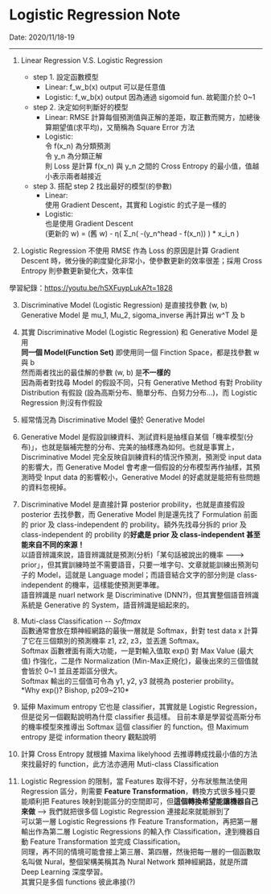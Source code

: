 Logistic Regression Note
===
Date: 2020/11/18-19<br>

---

1. Linear Regression V.S. Logistic Regression
    * step 1. 設定函數模型
        * Linear: f_w_b(x) output 可以是任意值 
        * Logistic: f_w_b(x) output 因為通過 sigomoid fun. 故範圍介於 0~1
    * step 2. 決定如何判斷好的模型
        * Linear: RMSE 計算每個預測值與正解的差距，取正數而開方，加總後算期望值(求平均)，又簡稱為 Square Error 方法
        * Logistic:<br>
        令 f(x_n) 為分類預測<br>
        令 y_n 為分類正解<br>
        則 Loss 是計算 f(x_n) 與 y_n 之間的 Cross Entropy 的最小值，值越小表示兩者越接近
    * step 3. 搭配 step 2 找出最好的模型(的參數)
        * Linear:<br>
        使用 Gradient Descent，其實和 Logistic 的式子是一樣的
        * Logistic:<br>
        也是使用 Gradient Descent<br>
        (更新的 w) = (舊 w) - η( Σ_n( -(y_n^head - f(x_n)) ) * x_i_n  )  

2. Logistic Regression 不使用 RMSE 作為 Loss 的原因是計算 Gradient Descent 時，微分後的剃度變化非常小，使參數更新的效率很差；採用 Cross Entropy 則參數更新變化大，效率佳

學習紀錄：https://youtu.be/hSXFuypLukA?t=1828

3. Discriminative Model (Logistic Regression) 是直接找參數 (w, b)<br>
   Generative Model 是 mu_1, Mu_2, sigoma_inverse 再計算出 w^T 及 b

4. 其實 Discriminative Model (Logistic Regression) 和 Generative Model 是用<br>
    **同一個 Model(Function Set)** 即使用同一個 Finction Space，都是找參數 w 與 b<br>
    然而兩者找出的最佳解的參數 (w, b) 是**不一樣的**<br>
    因為兩者對找尋 Model 的假設不同，只有 Generative Method 有對 Probility Distribution 有假設 (設為高斯分布、簡單分布、白努力分布...)，而 Logistic Regression 則沒有作假設

5. 經常情況為 Discriminative Model 優於 Generative Model

6. Generative Model 是假設訓練資料、測試資料是抽樣自某個「機率模型(分布)」，也就是腦補完整的分布、完美的抽樣應為如何。也就是事實上，Discriminative Model 完全反映自訓練資料的情況作預測，預測受 input data 的影響大，而 Generative Model 會考慮一個假設的分布模型再作抽樣，其預測時受 Input data 的影響較小，Generative Model 的好處就是能把有些問題的資料忽視掉。

7. Discriminative Model 是直接計算 posterior probility，也就是直接假設 posterior 去找參數，而 Generative Model 則是還先找了 Formulation 前面的 prior 及 class-independent 的 probility。額外先找尋分拆的 prior 及 class-independent 的 probility 的**好處是 prior 及 class-independent 甚至能來自不同的來源！** <br>
    以語音辨識來說，語音辨識就是預測(分析)「某句話被說出的機率 ---> prior」，但其實訓練時並不需要語音，只要一堆字句、文章就能訓練出預測句子的 Model，這就是 Language model；而語音結合文字的部分則是 class-independent 的機率，這樣能使預測更準確。<br>
    語音辨識是 nuarl network 是 Discriminative (DNN?)，但其實整個語音辨識系統是 Generative 的 System，語音辨識是組起來的。

8. Muti-class Classification -- *Softmax*<br>
    函數通常會放在類神經網路的最後一層就是 Softmax，針對 test data x 計算了它在三個類別的預測機率 z1, z2, z3，並丟進 Softmax。<br>
    Softmax 函數裡面有兩大功能，一是對輸入值取 exp() 對 Max Value (最大值) 作強化，二是作 Normalization (Min-Max正規化)，最後出來的三個值就會皆於 0~1 並且差距區分很大。<br>
    Softmax 輸出的三個值可令為 y1, y2, y3 就視為 posterier probility。<br>
    *Why exp()? Bishop, p209~210*

9. 延伸 Maximum entropy 它也是 classifier，其實就是 Logistic Regression，但是從另一個觀點說明為什麼 classifier 長這樣。 目前本章是學習從高斯分布的機率模型來推導出 Softmax 這個 classifier 的 function。但 Maximum entropy 是從 information theory 觀點說明

10. 計算 Cross Entropy 就根據 Maxima likelyhood 去推導轉成找最小值的方法來找最好的 function，此方法亦適用 Muti-class Classification

11. Logistic Regression 的限制，當 Features 取得不好，分布狀態無法使用 Regression 區分，則需要 **Feature Transformation**，轉換方式很多種只要能順利把 Features 映射到能區分的空間即可，但**這個轉換希望能讓機器自己來做** --> 我們就把很多個 Logistic Regression 連接起來就能辦到了<br>
    可以第一層 Logistic Regressions 作 Feature Transformation，再把第一層輸出作為第二層 Logistic Regressions 的輸入作 Classification，達到機器自動 Feature Transformation 並完成 Classification。<br>
    同理，再不同的情境可能會接上第三層、第四層，然後把每一層的一個函數取名叫做 Nural，整個架構美稱其為 Nural Network 類神經網路，就是所謂 Deep Learning 深度學習。<br>
    其實只是多個 functions 彼此串接(?)

 